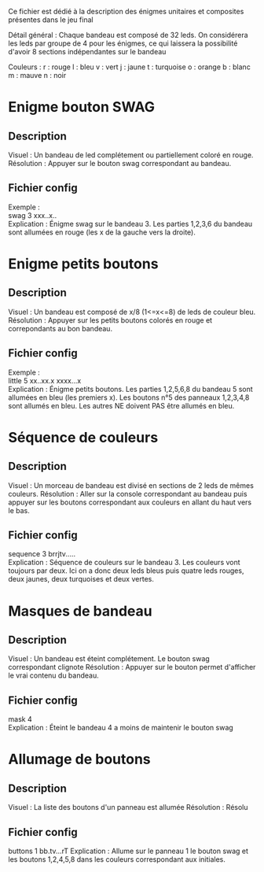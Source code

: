Ce fichier est dédié à la description des énigmes unitaires et composites présentes dans le jeu final  

  
Détail général : Chaque bandeau est composé de 32 leds. On considérera les leds par groupe de 4 pour les énigmes, ce qui laissera la possibilité d'avoir 8 sections indépendantes sur le bandeau

Couleurs :
r : rouge
l : bleu
v : vert
j : jaune
t : turquoise
o : orange
b : blanc
m : mauve
n : noir


# Enigme bouton SWAG

## Description  

Visuel : Un bandeau de led complétement ou partiellement coloré en rouge.  
Résolution : Appuyer sur le bouton swag correspondant au bandeau.  

## Fichier config

Exemple :  
swag 3 xxx..x..  
Explication : Énigme swag sur le bandeau 3. Les parties 1,2,3,6 du bandeau sont allumées en rouge (les x de la gauche vers la droite).




# Enigme petits boutons

## Description

Visuel : Un bandeau est composé de x/8 (1<=x<=8) de leds de couleur bleu.
Résolution : Appuyer sur les petits boutons colorés en rouge et correpondants au bon bandeau.

## Fichier config

Exemple :  
little 5 xx..xx.x xxxx...x  
Explication : Énigme petits boutons. Les parties 1,2,5,6,8 du bandeau 5 sont allumées en bleu (les premiers x). Les boutons n°5 des panneaux 1,2,3,4,8 sont allumés en bleu. Les autres NE doivent PAS être allumés en bleu.





# Séquence de couleurs

## Description  

Visuel : Un morceau de bandeau est divisé en sections de 2 leds de mêmes couleurs.
Résolution : Aller sur la console correspondant au bandeau puis appuyer sur les boutons correspondant aux couleurs en allant du haut vers le bas.

## Fichier config

sequence 3 brrjtv.....  
Explication : Séquence de couleurs sur le bandeau 3. Les couleurs vont toujours par deux. Ici on a donc deux leds bleus puis quatre leds rouges, deux jaunes, deux turquoises et deux vertes.




# Masques de bandeau

## Description

Visuel : Un bandeau est éteint complétement. Le bouton swag correspondant clignote
Résolution : Appuyer sur le bouton permet d'afficher le vrai contenu du bandeau.

## Fichier config

mask 4  
Explication : Éteint le bandeau 4 a moins de maintenir le bouton swag




# Allumage de boutons

## Description

Visuel : La liste des boutons d'un panneau est allumée
Résolution : Résolu

## Fichier config

buttons 1 bb.tv...rT
Explication : Allume sur le panneau 1 le bouton swag et les boutons 1,2,4,5,8 dans les couleurs correspondant aux initiales.


